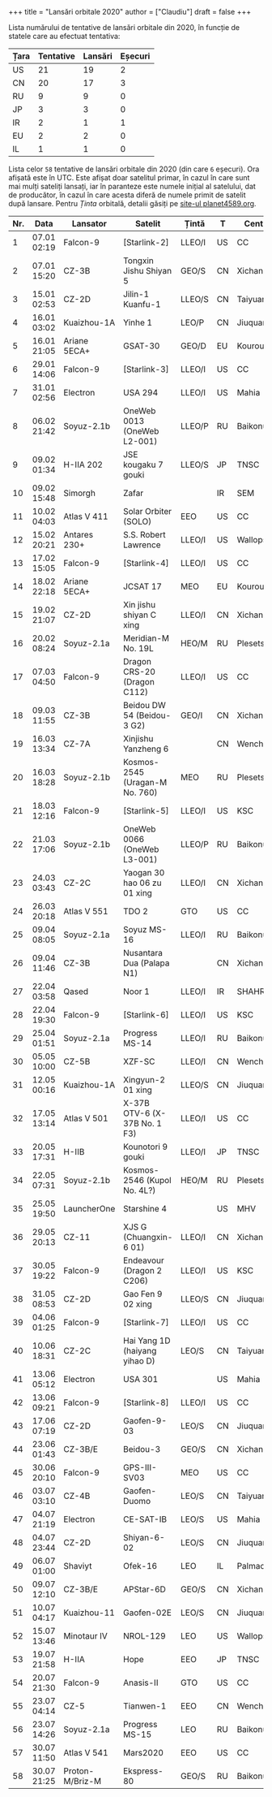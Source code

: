 +++
title = "Lansări orbitale 2020"
author = ["Claudiu"]
draft = false
+++

Lista numărului de tentative de lansări orbitale din 2020, în funcție de statele care au efectuat tentativa:

| Țara | Tentative | Lansări | Eșecuri |
|------|-----------|---------|---------|
| US   | 21        | 19      | 2       |
| CN   | 20        | 17      | 3       |
| RU   | 9         | 9       | 0       |
| JP   | 3         | 3       | 0       |
| IR   | 2         | 1       | 1       |
| EU   | 2         | 2       | 0       |
| IL   | 1         | 1       | 0       |

Lista celor `58` tentative de lansări orbitale din 2020 (din care `6` eșecuri). Ora afișată este în UTC. Este afișat doar satelitul primar, în cazul în care sunt mai mulți sateliți lansați, iar în paranteze este numele inițial al satelului, dat de producător, în cazul în care acesta diferă de numele primit de satelit după lansare. Pentru _Ținta_ orbitală, detalii găsiți pe [site-ul planet4589.org](https://planet4589.org/space/log/orbcat.html).

| Nr. | Data        | Lansator        | Satelit                        | Țintă  | T  | Centru    | Rampă    | R. | Bul            |
|-----|-------------|-----------------|--------------------------------|--------|----|-----------|----------|----|----------------|
| 1   | 07.01 02:19 | Falcon-9        | [Starlink-2]                   | LLEO/I | US | CC        | LC40     | S  | [57](/bul/057) |
| 2   | 07.01 15:20 | CZ-3B           | Tongxin Jishu Shiyan 5         | GEO/S  | CN | Xichang   | LC2      | S  | [57](/bul/057) |
| 3   | 15.01 02:53 | CZ-2D           | Jilin-1 Kuanfu-1               | LLEO/S | CN | Taiyuan   |          | S  | [58](/bul/058) |
| 4   | 16.01 03:02 | Kuaizhou-1A     | Yinhe 1                        | LEO/P  | CN | Jiuquan   | LC43/95  | S  | [59](/bul/059) |
| 5   | 16.01 21:05 | Ariane 5ECA+    | GSAT-30                        | GEO/D  | EU | Kourou    | ELA3     | S  | [59](/bul/059) |
| 6   | 29.01 14:06 | Falcon-9        | [Starlink-3]                   | LLEO/I | US | CC        | LC40     | S  | [60](/bul/060) |
| 7   | 31.01 02:56 | Electron        | USA 294                        | LLEO/I | US | Mahia     | LC1      | S  | [61](/bul/061) |
| 8   | 06.02 21:42 | Soyuz-2.1b      | OneWeb 0013 (OneWeb L2-001)    | LLEO/P | RU | Baikonur  | LC31     | S  | [62](/bul/062) |
| 9   | 09.02 01:34 | H-IIA 202       | JSE kougaku 7 gouki            | LLEO/S | JP | TNSC      | Y        | S  | [62](/bul/062) |
| 10  | 09.02 15:48 | Simorgh         | Zafar                          |        | IR | SEM       |          | F  | [62](/bul/062) |
| 11  | 10.02 04:03 | Atlas V 411     | Solar Orbiter (SOLO)           | EEO    | US | CC        | SLC41    | S  | [62](/bul/062) |
| 12  | 15.02 20:21 | Antares 230+    | S.S. Robert Lawrence           | LLEO/I | US | Wallops   | Pad 0A   | S  | [63](/bul/063) |
| 13  | 17.02 15:05 | Falcon-9        | [Starlink-4]                   | LLEO/I | US | CC        | LC40     | S  | [63](/bul/063) |
| 14  | 18.02 22:18 | Ariane 5ECA+    | JCSAT 17                       | MEO    | EU | Kourou    | ELA3     | S  | [63](/bul/063) |
| 15  | 19.02 21:07 | CZ-2D           | Xin jishu shiyan C xing        | LLEO/I | CN | Xichang   | LC3      | S  | [63](/bul/063) |
| 16  | 20.02 08:24 | Soyuz-2.1a      | Meridian-M No. 19L             | HEO/M  | RU | Plesetsk  | LC43/3   | S  | [64](/bul/064) |
| 17  | 07.03 04:50 | Falcon-9        | Dragon CRS-20 (Dragon C112)    | LLEO/I | US | CC        | LC40     | S  | [66](/bul/066) |
| 18  | 09.03 11:55 | CZ-3B           | Beidou DW 54 (Beidou-3 G2)     | GEO/I  | CN | Xichang   |          | S  | [66](/bul/066) |
| 19  | 16.03 13:34 | CZ-7A           | Xinjishu Yanzheng 6            |        | CN | Wenchang  | LC201    | F  | [67](/bul/067) |
| 20  | 16.03 18:28 | Soyuz-2.1b      | Kosmos-2545 (Uragan-M No. 760) | MEO    | RU | Plesetsk  | LC43/4   | S  | [67](/bul/067) |
| 21  | 18.03 12:16 | Falcon-9        | [Starlink-5]                   | LLEO/I | US | KSC       | LC39A    | S  | [67](/bul/067) |
| 22  | 21.03 17:06 | Soyuz-2.1b      | OneWeb 0066 (OneWeb L3-001)    | LLEO/P | RU | Baikonur  | LC31     | S  | [68](/bul/068) |
| 23  | 24.03 03:43 | CZ-2C           | Yaogan 30 hao 06 zu 01 xing    | LLEO/I | CN | Xichang   |          | S  | [68](/bul/068) |
| 24  | 26.03 20:18 | Atlas V 551     | TDO 2                          | GTO    | US | CC        | SLC41    | S  | [69](/bul/069) |
| 25  | 09.04 08:05 | Soyuz-2.1a      | Soyuz MS-16                    | LLEO/I | RU | Baikonur  | LC31     | S  | [71](/bul/071) |
| 26  | 09.04 11:46 | CZ-3B           | Nusantara Dua (Palapa N1)      |        | CN | Xichang   |          | F  | [71](/bul/071) |
| 27  | 22.04 03:58 | Qased           | Noor 1                         | LLEO/I | IR | SHAHR     | LP1      | S  | [72](/bul/072) |
| 28  | 22.04 19:30 | Falcon-9        | [Starlink-6]                   | LLEO/I | US | KSC       | LC39A    | S  | [72](/bul/072) |
| 29  | 25.04 01:51 | Soyuz-2.1a      | Progress MS-14                 | LLEO/I | RU | Baikonur  | LC31     | S  | [73](/bul/073) |
| 30  | 05.05 10:00 | CZ-5B           | XZF-SC                         | LLEO/I | CN | Wenchang  | LC101    | S  | [74](/bul/074) |
| 31  | 12.05 00:16 | Kuaizhou-1A     | Xingyun-2 01 xing              | LLEO/S | CN | Jiuquan   | LC43/95  | S  | [75](/bul/075) |
| 32  | 17.05 13:14 | Atlas V 501     | X-37B OTV-6 (X-37B No. 1 F3)   | LLEO/I | US | CC        | SLC41    | S  | [76](/bul/076) |
| 33  | 20.05 17:31 | H-IIB           | Kounotori 9 gouki              | LLEO/I | JP | TNSC      | Y2       | S  | [76](/bul/076) |
| 34  | 22.05 07:31 | Soyuz-2.1b      | Kosmos-2546 (Kupol No. 4L?)    | HEO/M  | RU | Plesetsk  | LC43/4   | S  | [77](/bul/077) |
| 35  | 25.05 19:50 | LauncherOne     | Starshine 4                    |        | US | MHV       | B747-744 | F  | [77](/bul/077) |
| 36  | 29.05 20:13 | CZ-11           | XJS G (Chuangxin-6 01)         | LLEO/I | CN | Xichang   | LC4      | S  | [78](/bul/078) |
| 37  | 30.05 19:22 | Falcon-9        | Endeavour (Dragon 2 C206)      | LLEO/I | US | KSC       | LC39A    | S  | [78](/bul/078) |
| 38  | 31.05 08:53 | CZ-2D           | Gao Fen 9 02 xing              | LLEO/S | CN | Jiuquan   |          | S  | [78](/bul/078) |
| 39  | 04.06 01:25 | Falcon-9        | [Starlink-7]                   | LLEO/I | US | CC        | LC40     | S  | [79](/bul/079) |
| 40  | 10.06 18:31 | CZ-2C           | Hai Yang 1D (haiyang yihao D)  | LEO/S  | CN | Taiyuan   | LC9      | S  | [79](/bul/079) |
| 41  | 13.06 05:12 | Electron        | USA 301                        |        | US | Mahia     | LC1      | S  | [80](/bul/080) |
| 42  | 13.06 09:21 | Falcon-9        | [Starlink-8]                   | LLEO/I | US | CC        | LC40     | S  | [80](/bul/080) |
| 43  | 17.06 07:19 | CZ-2D           | Gaofen-9-03                    | LEO/S  | CN | Jiuquan   |          | S  | [80](/bul/080) |
| 44  | 23.06 01:43 | CZ-3B/E         | Beidou-3                       | GEO/S  | CN | Xichang   | LC2      | S  | [81](/bul/081) |
| 45  | 30.06 20:10 | Falcon-9        | GPS-III-SV03                   | MEO    | US | CC        | LC40     | S  | [82](/bul/082) |
| 46  | 03.07 03:10 | CZ-4B           | Gaofen-Duomo                   | LEO/S  | CN | Taiyuan   | LC9      | S  | [82](/bul/082) |
| 47  | 04.07 21:19 | Electron        | CE-SAT-IB                      | LEO/S  | US | Mahia     | LC1      | F  | [82](/bul/082) |
| 48  | 04.07 23:44 | CZ-2D           | Shiyan-6-02                    | LEO/S  | CN | Jiuquan   | SLS2     | S  | [82](/bul/082) |
| 49  | 06.07 01:00 | Shaviyt         | Ofek-16                        | LEO    | IL | Palmachim |          | S  | [83](/bul/083) |
| 50  | 09.07 12:10 | CZ-3B/E         | APStar-6D                      | GEO/S  | CN | Xichang   | LC3      | S  | [83](/bul/083) |
| 51  | 10.07 04:17 | Kuaizhou-11     | Gaofen-02E                     | LEO/S  | CN | Jiuquan   |          | F  | [83](/bul/083) |
| 52  | 15.07 13:46 | Minotaur IV     | NROL-129                       | LEO    | US | Wallops   | 0B       | S  | [83](/bul/083) |
| 53  | 19.07 21:58 | H-IIA           | Hope                           | EEO    | JP | TNSC      |          | S  | [84](/bul/084) |
| 54  | 20.07 21:30 | Falcon-9        | Anasis-II                      | GTO    | US | CC        | LC40     | S  | [84](/bul/084) |
| 55  | 23.07 04:14 | CZ-5            | Tianwen-1                      | EEO    | CN | Wenchang  | LC1      | S  | [84](/bul/084) |
| 56  | 23.07 14:26 | Soyuz-2.1a      | Progress MS-15                 | LEO    | RU | Baikonur  | LC31/6   | S  | [84](/bul/084) |
| 57  | 30.07 11:50 | Atlas V 541     | Mars2020                       | EEO    | US | CC        | LC41     | S  | [84](/bul/084) |
| 58  | 30.07 21:25 | Proton-M/Briz-M | Ekspress-80                    | GEO/S  | RU | Baikonur  | 200/39   | S  | [84](/bul/084) |